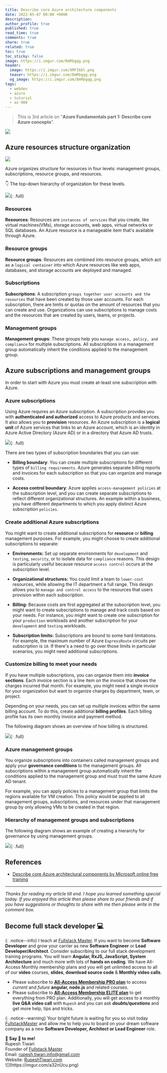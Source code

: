 ```yaml
---
title: Describe core Azure architecture components
date: 2022-05-07 00:00 +0000
description:
author_profile: true
published: true
read_time: true
comments: true
share: true
related: true
toc: true
toc_sticky: false
image: https://i.imgur.com/8mRbgqg.png
header:
  image: https://i.imgur.com/XMFI6bl.png
  teaser: https://i.imgur.com/8mRbgqg.png
  og_image: https://i.imgur.com/8mRbgqg.png
tags:
  - webdev
  - azure
  - tutorial
  - az-900
---
```


> This is 3rd article on "**Azure Fundamentals part 1: Describe core Azure concepts**".

![](https://i.imgur.com/bJhy0o9.png)

## Azure resources structure organization

![](https://i.imgur.com/13XFueb.png)

Azure organizes structure for resources in four levels: management groups, subscriptions, resource groups, and resources.

👇 The top-down hierarchy of organization for these levels.

![](https://imgur.com/jEoLDBr.png){: .full}

### Resources

**Resources**: Resources are `instances of services` that you create, like virtual machines(VMs), storage accounts, web apps, virtual networks or SQL databases. An Azure resource is a manageable item that's available through Azure.

### Resource groups

**Resource groups**: Resources are combined into resource groups, which act as a `logical container` into which Azure resources like web apps, databases, and storage accounts are deployed and managed.

### Subscriptions

**Subscriptions**: A subscription `groups together user accounts and the resources` that have been created by those user accounts. For each subscription, there are limits or quotas on the amount of resources that you can create and use. Organizations can use subscriptions to manage costs and the resources that are created by users, teams, or projects.

### Management groups

**Management groups**: These groups help you `manage access, policy, and compliance` for multiple subscriptions. All subscriptions in a management group automatically inherit the conditions applied to the management group.

## Azure subscriptions and management groups

In order to start with Azure you must create at-least one subscription with Azure.

### Azure subscriptions

Using Azure requires an Azure subscription. A subscription provides you with **authenticated and authorized** access to Azure products and services. It also allows you to **provision** resources. An Azure subscription is a **logical unit** of Azure services that links to an Azure account, which is an identity in Azure Active Directory (Azure AD) or in a directory that Azure AD trusts.

![](https://imgur.com/EfIRY0g.png){: .full}

There are two types of subscription boundaries that you can use:

- **Billing boundary**: You can create multiple subscriptions for different types of `billing requirements`. Azure generates separate billing reports and invoices for each subscription so that you can organize and manage costs.

- **Access control boundary**: Azure applies `access-management policies` at the subscription level, and you can create separate subscriptions to reflect different organizational structures. An example within a business, you have different departments to which you apply distinct Azure subscription `policies`.

### Create additional Azure subscriptions

You might want to create additional subscriptions for **resource** or **billing** management purposes. For example, you might choose to create additional subscriptions to separate:

- **Environments:** Set up separate environments for `development` and `testing`, `security`, or to isolate data for `compliance` reasons. This design is particularly useful because resource `access control` occurs at the subscription level.

- **Organizational structures:** You could limit a team to `lower-cost` resources, while allowing the IT department a full range. This design allows you to `manage and control access` to the resources that users provision within each subscription.

- **Billing:** Because costs are first aggregated at the subscription level, you might want to create subscriptions to manage and track costs based on your needs. For instance, you might want to create one subscription for your `production` workloads and another subscription for your `development` and `testing` workloads.

- **Subscription limits:** Subscriptions are bound to some hard limitations. For example, the maximum number of Azure `ExpressRoute` circuits per subscription is `10`. If there's a need to go over those limits in particular scenarios, you might need additional subscriptions.

### Customize billing to meet your needs

If you have multiple subscriptions, you can organize them into **invoice sections**. Each invoice section is a line item on the invoice that shows the charges incurred that month. For example, you might need a single invoice for your organization but want to organize charges by department, team, or project.

Depending on your needs, you can set up multiple invoices within the same billing account. To do this, create additional **billing profiles**. Each billing profile has its own monthly invoice and payment method.

The following diagram shows an overview of how billing is structured.

![](https://imgur.com/TceedRv.png){: .full}

### Azure management groups

You organize subscriptions into containers called management groups and apply your **governance conditions** to the management groups. All subscriptions within a management group automatically inherit the conditions applied to the management group and must trust the same Azure AD tenant.

For example, you can apply policies to a management group that limits the regions available for VM creation. This policy would be applied to all management groups, subscriptions, and resources under that management group by only allowing VMs to be created in that region.

### Hierarchy of management groups and subscriptions

The following diagram shows an example of creating a hierarchy for governance by using management groups.

![](https://imgur.com/8rz4kAp.png){: .full}

## References

- [Describe core Azure architectural components by Microsoft online free training](https://docs.microsoft.com/en-us/learn/modules/azure-architecture-fundamentals/)

---

_Thanks for reading my article till end. I hope you learned something special today. If you enjoyed this article then please share to your friends and if you have suggestions or thoughts to share with me then please write in the comment box._

## Become full stack developer 💻

{: .notice--info}
I teach at [Fullstack Master](https://www.fullstackmaster.net). If you want to become **Software Developer** and grow your carrier as new **Software Engineer** or **Lead Developer/Architect**. Consider subscribing to our full stack development training programs. You will learn **Angular, RxJS, JavaScript, System Architecture** and much more with lots of **hands on coding**. We have All-Access Monthly membership plans and you will get unlimited access to all of our **video** courses, **slides**, **download source code** & **Monthly video calls**.

- Please subscribe to **[All-Access Membership PRO plan](https://www.fullstackmaster.net/pro)** to access _current_ and _future_ **angular, node.js** and related courses.
- Please subscribe to **[All-Access Membership ELITE plan](https://www.fullstackmaster.net/elite)** to get everything from PRO plan. Additionally, you will get access to a monthly **live Q&A video call** with `Rupesh` and you can ask **_doubts/questions_** and get more help, tips and tricks.

{: .notice--warning}
Your bright future is waiting for you so visit today [FullstackMaster](www.fullstackmaster.net) and allow me to help you to board on your dream software company as a new **Software Developer, Architect or Lead Engineer** role.

<div class="notice--success">
<strong>💖 Say 👋 to me!</strong>
<br>Rupesh Tiwari
<br>Founder of <a href="https://www.fullstackmaster.net">Fullstack Master </a>
<br>Email: <a href="mailto:rupesh.tiwari.info@gmail.com?subject=Hi">rupesh.tiwari.info@gmail.com</a>
<br>Website: <a href="https://www.rupeshtiwari.com">RupeshTiwari.com </a>
</div>
![](https://imgur.com/a32nUcu.png)
